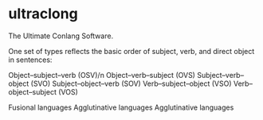 # ultraclong
The Ultimate Conlang Software.

One set of types reflects the basic order of subject, verb, and direct object in sentences:

Object–subject–verb (OSV)/n
Object–verb–subject (OVS)
Subject–verb–object (SVO)
Subject–object–verb (SOV)
Verb–subject–object (VSO)
Verb–object–subject (VOS)

Fusional languages
Agglutinative languages
Agglutinative languages



